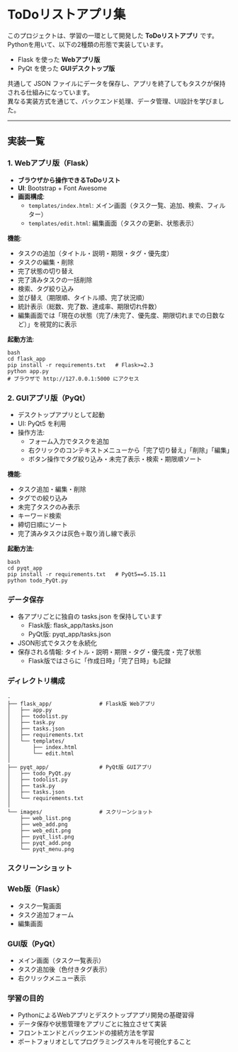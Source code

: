 # ToDoリストアプリ集

このプロジェクトは、学習の一環として開発した **ToDoリストアプリ** です。  
Pythonを用いて、以下の2種類の形態で実装しています。

- Flask を使った **Webアプリ版**
- PyQt を使った **GUIデスクトップ版**

共通して JSON ファイルにデータを保存し、アプリを終了してもタスクが保持される仕組みになっています。  
異なる実装方式を通じて、バックエンド処理、データ管理、UI設計を学びました。

---

## 実装一覧

### 1. Webアプリ版（Flask）

- **ブラウザから操作できるToDoリスト**
- **UI**: Bootstrap + Font Awesome
- **画面構成**:
  - `templates/index.html`: メイン画面（タスク一覧、追加、検索、フィルター）
  - `templates/edit.html`: 編集画面（タスクの更新、状態表示）

**機能**:
- タスクの追加（タイトル・説明・期限・タグ・優先度）
- タスクの編集・削除
- 完了状態の切り替え
- 完了済みタスクの一括削除
- 検索、タグ絞り込み
- 並び替え（期限順、タイトル順、完了状況順）
- 統計表示（総数、完了数、達成率、期限切れ件数）
- 編集画面では「現在の状態（完了/未完了、優先度、期限切れまでの日数など）」を視覚的に表示

**起動方法**:
```
bash
cd flask_app
pip install -r requirements.txt   # Flask>=2.3
python app.py
# ブラウザで http://127.0.0.1:5000 にアクセス
```
### 2. GUIアプリ版（PyQt）
- デスクトップアプリとして起動
- UI: PyQt5 を利用
- 操作方法:
  - フォーム入力でタスクを追加
  - 右クリックのコンテキストメニューから「完了切り替え」「削除」「編集」
  - ボタン操作でタグ絞り込み・未完了表示・検索・期限順ソート

**機能**:
- タスク追加・編集・削除
- タグでの絞り込み
- 未完了タスクのみ表示
- キーワード検索
- 締切日順にソート
- 完了済みタスクは灰色＋取り消し線で表示

**起動方法**:
```
bash
cd pyqt_app
pip install -r requirements.txt   # PyQt5==5.15.11
python todo_PyQt.py
```
### データ保存
- 各アプリごとに独自の tasks.json を保持しています
  - Flask版: flask_app/tasks.json
  - PyQt版: pyqt_app/tasks.json
- JSON形式でタスクを永続化
- 保存される情報: タイトル・説明・期限・タグ・優先度・完了状態
  - Flask版ではさらに「作成日時」「完了日時」も記録

### ディレクトリ構成
```
.
├── flask_app/               # Flask版 Webアプリ
│   ├── app.py
│   ├── todolist.py
│   ├── task.py
│   ├── tasks.json
│   ├── requirements.txt
│   └── templates/
│       ├── index.html
│       └── edit.html
│
├── pyqt_app/                # PyQt版 GUIアプリ
│   ├── todo_PyQt.py
│   ├── todolist.py
│   ├── task.py
│   ├── tasks.json
│   └── requirements.txt
│
└── images/                  # スクリーンショット
    ├── web_list.png
    ├── web_add.png
    ├── web_edit.png
    ├── pyqt_list.png
    ├── pyqt_add.png
    └── pyqt_menu.png
```

### スクリーンショット
### Web版（Flask）
- タスク一覧画面
- タスク追加フォーム
- 編集画面

### GUI版（PyQt）
- メイン画面（タスク一覧表示）
- タスク追加後（色付きタグ表示）
- 右クリックメニュー表示

### 学習の目的
- PythonによるWebアプリとデスクトップアプリ開発の基礎習得
- データ保存や状態管理をアプリごとに独立させて実装
- フロントエンドとバックエンドの接続方法を学習
- ポートフォリオとしてプログラミングスキルを可視化すること
